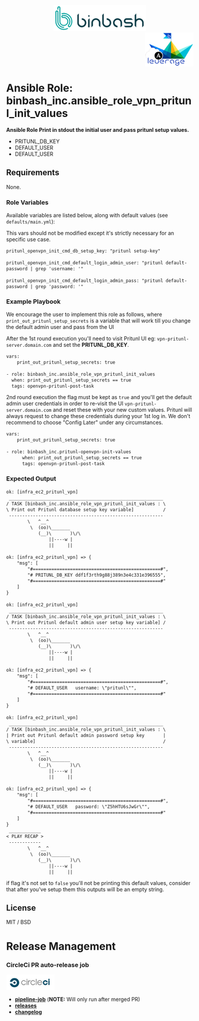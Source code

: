 <div align="center">
    <img src="./%40doc/figures/binbash-logo.png" 
    alt="binbash" width="250"/>
</div>
<div align="right">
  <img src="./%40doc/figures/binbash-leverage-ansible-logo.png"
  alt="leverage" width="130"/>
</div>

# Ansible Role: binbash_inc.ansible_role_vpn_pritunl_init_values

**Ansible Role Print in stdout the initial user and pass pritunl setup values.**

- PRITUNL_DB_KEY
- DEFAULT_USER
- DEFAULT_USER

## Requirements

None.

### Role Variables

Available variables are listed below, along with default values (see `defaults/main.yml`):

This vars should not be modified except it's strictly necessary for an specific use case. 

```
pritunl_openvpn_init_cmd_db_setup_key: "pritunl setup-key"

pritunl_openvpn_init_cmd_default_login_admin_user: "pritunl default-password | grep 'username: '"

pritunl_openvpn_init_cmd_default_login_admin_pass: "pritunl default-password | grep 'password: '"
```

### Example Playbook

We encourage the user to implement this role as follows, where `print_out_pritunl_setup_secrets` is
a variable that will work till you change the default admin user and pass from the UI

After the 1st round execution you'll need to visit Pritunl UI eg: `vpn-pritunl-server.domain.com` and 
set the **PRITUNL_DB_KEY**.
```
vars:
    print_out_pritunl_setup_secrets: true

- role: binbash_inc.ansible_role_vpn_pritunl_init_values
  when: print_out_pritunl_setup_secrets == true
  tags: openvpn-pritunl-post-task
```

2nd round execution the flag must be kept as `true` and you'll get the default admin user credentials 
in order to re-visit the UI `vpn-pritunl-server.domain.com` and reset these with your new custom values.
Pritunl will always request to change these credentials during your 1st log in. We don't recommend to 
choose "Config Later" under any circumstances.

```
vars:
    print_out_pritunl_setup_secrets: true

- role: binbash_inc.pritunl-openvpn-init-values
      when: print_out_pritunl_setup_secrets == true
      tags: openvpn-pritunl-post-task
```

### Expected Output

```shell
ok: [infra_ec2_pritunl_vpn]
 __________________________________________________________
/ TASK [binbash_inc.ansible_role_vpn_pritunl_init_values : \
\ Print out Pritunl database setup key variable]           /
 ----------------------------------------------------------
        \   ^__^
         \  (oo)\_______
            (__)\       )\/\
                ||----w |
                ||     ||

ok: [infra_ec2_pritunl_vpn] => {
    "msg": [
        "#================================================#",
        "# PRITUNL_DB_KEY ddf1f3rth9g88j389n3e4c331e396555",
        "#================================================#"
    ]
}

ok: [infra_ec2_pritunl_vpn]
 __________________________________________________________
/ TASK [binbash_inc.ansible_role_vpn_pritunl_init_values : \
\ Print out Pritunl default admin user setup key variable] /
 ----------------------------------------------------------
        \   ^__^
         \  (oo)\_______
            (__)\       )\/\
                ||----w |
                ||     ||

ok: [infra_ec2_pritunl_vpn] => {
    "msg": [
        "#================================================#",
        "# DEFAULT_USER   username: \"pritunl\"",
        "#================================================#"
    ]
}

ok: [infra_ec2_pritunl_vpn]
 __________________________________________________________
/ TASK [binbash_inc.ansible_role_vpn_pritunl_init_values : \
| Print out Pritunl default admin password setup key       |
\ variable]                                                /
 ----------------------------------------------------------
        \   ^__^
         \  (oo)\_______
            (__)\       )\/\
                ||----w |
                ||     ||

ok: [infra_ec2_pritunl_vpn] => {
    "msg": [
        "#================================================#",
        "# DEFAULT_USER   password: \"Z5hHTU6sJwGr\"",
        "#================================================#"
    ]
}
 ____________
< PLAY RECAP >
 ------------
        \   ^__^
         \  (oo)\_______
            (__)\       )\/\
                ||----w |
                ||     ||
```

if flag it's not set to `false` you'll not be printing this default values, consider that after you've
setup them this outputs will be an empty string.

## License

MIT / BSD

# Release Management
### CircleCi PR auto-release job

<div align="left">
  <img src="./%40doc/figures/circleci-logo.png" alt="circleci" width="130"/>
</div>

- [**pipeline-job**](https://app.circleci.com/pipelines/github/binbashar/ansible-role-vpn-pritunl-init-values) (**NOTE:** Will only run after merged PR)
- [**releases**](https://github.com/binbashar/ansible-role-vpn-pritunl-init-values/releases) 
- [**changelog**](https://github.com/binbashar/ansible-role-vpn-pritunl-init-values/blob/master/CHANGELOG.md) 
